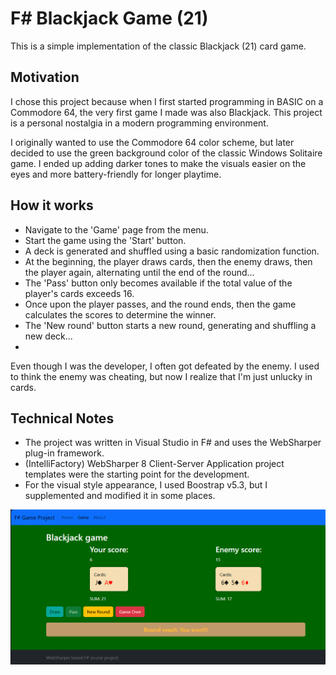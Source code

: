 # F# Blackjack Game (21)

This is a simple implementation of the classic Blackjack (21) card game.

## Motivation

I chose this project because when I first started programming in BASIC on a Commodore 64, the very first game I made was also Blackjack. This project is a personal nostalgia in a modern programming environment.

I originally wanted to use the Commodore 64 color scheme, but later decided to use the green background color of the classic Windows Solitaire game. I ended up adding darker tones to make the visuals easier on the eyes and more battery-friendly for longer playtime.

## How it works

- Navigate to the 'Game' page from the menu.
- Start the game using the 'Start' button.
- A deck is generated and shuffled using a basic randomization function.
- At the beginning, the player draws cards, then the enemy draws, then the player again, alternating until the end of the round...
- The 'Pass' button only becomes available if the total value of the player's cards exceeds 16.
- Once upon the player passes, and the round ends, then the game calculates the scores to determine the winner.
- The 'New round' button starts a new round, generating and shuffling a new deck...
- 

Even though I was the developer, I often got defeated by the enemy. I used to think the enemy was cheating, but now I realize that I'm just unlucky in cards.

## Technical Notes

- The project was written in Visual Studio in F# and uses the WebSharper plug-in framework.
- (IntelliFactory) WebSharper 8 Client-Server Application project templates were the starting point for the development.
- For the visual style appearance, I used Boostrap v5.3, but I supplemented and modified it in some places.


![Blackjack Game Screenshot](./Project21Game/Images/Blackjack_ScreenShot.png)

